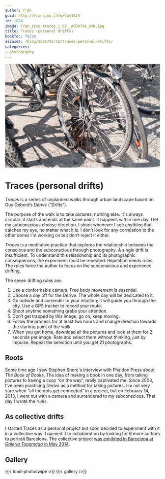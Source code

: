 ```yaml
---
author: fran
guid: http://fransimo.info/?p=1824
id: 1824
image: fran_simo_traces_1_02__A009704_DxO.jpg
title: Traces (personal drifts)
bookToc: false
aliases: /blog/2015/03/15/traces-personal-drifts/
categories:
- photography
---
```

![](fran_simo_traces_1_02__A009704_DxO.jpg)

# Traces (personal drifts)

_Traces_ is a series of unplanned walks through urban landscape based on Guy Debord’s _Dérive_ (“Drifts”).

The purpose of the walk is to take pictures, nothing else. It´s always circular: it starts and ends at the same point.
It happens within one day. I let my subconscious choose direction. I shoot whenever I see anything that catches my eye,
no matter what it is. I don’t look for any correlation to the other series I’m working on but don’t reject it either.

_Traces_ is a meditative practice that explores the relationship between the conscious and the subconscious through
photography. A single drift is insufficient. To understand this relationship and its photographic consequences, the
experiment must be repeated. Repetition needs rules. The rules force the author to focus on the subconscious and
experience drifting.

The seven drifting rules are:

1. Use a conformable camera. Free body movement is essential.
2. Choose a day off for the Dérive. The whole day will be dedicated to it.
3. Go outside and surrender to your intuition; it will guide you through the city. Use a GPS tracker to record your
   route.
4. Shoot anytime something grabs your attention.
5. Don’t get trapped by this image, go on, keep moving.
6. Follow the process for at least two hours and change direction towards the starting point of the walk.
7. When you get home, download all the pictures and look at them for 2 seconds per image. Rate and select them without
   thinking, just by impulse. Repeat the selection until you get 21 photographs.

## Roots

Some time ago I saw Stephen Shore´s interview with Phaidon Press about _The Book of Books_. The idea of making a book in
one day, from taking pictures to having a copy “on the way”, really captivated me. Since 2003, I’ve been practicing
_Dérive_ as a method for taking pictures. I’m not very sure when “all the dots get connected” in a project, but on
February 14, 2013, I went out with a camera and surrendered to my subconscious. That day I wrote the rules.

## As collective drifts

I started Traces as a personal project but soon decided to experiment with it in a collective way. I opened it to
collaboration by looking for 6 more authors to portrait Barcelona. The collective project [was exhibited in Barcelona at
_Galeria Tagomago_ in May 2014](http://fransimo.info/blog/2014/05/02/traces-2013-12-07-barcelona/ "Traces Tagomago").

## Gallery
{{< load-photoswipe >}}
{{< gallery />}}